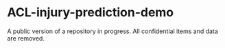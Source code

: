 # ACL-injury-prediction-demo
A public version of a repository in progress. All confidential items and data are removed.
